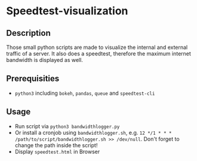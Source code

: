 Speedtest-visualization
=======================

Description
-----------

Those small python scripts are made to visualize the internal and external traffic of a server. It also does a speedtest, therefore the maximum internet bandwidth is displayed as well.

Prerequisities
--------------

- `python3` including `bokeh`, `pandas`, `queue` and `speedtest-cli`

Usage
-----

- Run script via `python3 bandwidthlogger.py`
- Or install a cronjob using `bandwidthlogger.sh`, e.g. `12 */1 * * * /path/to/script/bandwidthlogger.sh >> /dev/null`. Don't forget to change the path inside the script!
- Display `speedtest.html` in Browser

